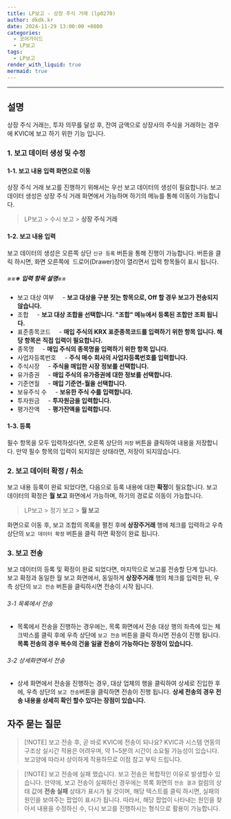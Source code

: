 ```yaml
---
title: LP보고 - 상장 주식 거래 (lp0270)
author: dkdk.kr
date: 2024-11-29 13:00:00 +0800
categories:
  - 코어가이드
  - LP보고
tags:
  - LP보고
render_with_liquid: true
mermaid: true
---
```

---
## 설명
상장 주식 거래는,
투자 의무를 달성 후, 잔여 금액으로 상장사의 주식을 거래하는 경우에 KVIC에 보고 하기 위한 기능 입니다.
### 1. 보고 데이터 생성 및 수정
#### 1-1. 보고 내용 입력 화면으로 이동
상장 주식 거래 보고를 진행하기 위해서는 우선 보고 데이터의 생성이 필요합니다.
보고 데이터 생성은 상장 주식 거래 화면에서 가능하며 하기의 메뉴를 통해 이동이 가능합니다.

> LP보고 > 수시 보고 > **상장 주식 거래**
#### 1-2. 보고 내용 입력
보고 데이터의 생성은 오른쪽 상단 `신규 등록` 버튼을 통해 진행이 가능합니다.
버튼을 클릭 하시면, 화면 오른쪽에  드로어(Drawer)창이 열리면서 입력 항목들이 표시 됩니다.
##### ==※ 입력 항목 설명==
- 보고 대상 여부
    - **보고 대상을 구분 짓는 항목으로, Off 할 경우 보고가 전송되지 않습니다.**
- 조합
    - **보고 대상 조합을 선택합니다. "조합" 메뉴에서 등록된 조합만 조회 됩니다.**
- 표준종목코드
    - **매입 주식의 KRX 표준종목코드를 입력하기 위한 항목 입니다. 해당 항목은 직접 입력이 필요합니다.**
- 종목명
    - **매입 주식의 종목명을 입력하기 위한 항목 입니다.**
- 사업자등록번호
    - **주식 매수 회사의 사업자등록번호를 입력합니다.**
- 주식시장
    - **주식을 매입한 시장 정보를 선택합니다.**
- 유가증권
    - **매입 주식의 유가증권에 대한 정보를 선택합니다.**
- 기준연월
    - **매입 기준연-월을 선택합니다.**
- 보유주식 수
    - **보유한 주식 수를 입력합니다.**
- 투자원금
    - **투자원금을 입력합니다.**
- 평가잔액
    - **평가잔액을 입력합니다.**

#### 1-3. 등록
필수 항목을 모두 입력하셨다면, 오른쪽 상단의 `저장` 버튼을 클릭하여 내용을 저장합니다.
만약 필수 항목의 입력이 되지않은 상태라면, 저장이 되지않습니다.


### 2. 보고 데이터 확정 / 취소 
보고 내용 등록이 완료 되었다면, 다음으로 등록 내용에 대한 **확정**이 필요합니다.
보고 데이터의 확정은 **월 보고** 화면에서 가능하며, 하기의 경로로 이동이 가능합니다.

> LP보고 > 정기 보고 > **월 보고**

화면으로 이동 후, 보고 조합의 목록을 펼친 후에 **상장주거래** 행에 체크를 입력하고
우측 상단의 `보고 데이터 확정` 버튼을 클릭 하면 확정이 완료 됩니다.

### 3. 보고 전송 
보고 데이터의 등록 및 확정이 완료 되었다면, 마지막으로 보고를 전송할 단계 입니다.
보고 확정과 동일한 월 보고 화면에서, 동일하게 **상장주거래** 행의 체크를 입력한 뒤, 우측 상단의 
`보고 전송` 버튼을 클릭하시면 전송이 시작 됩니다.
###### 3-1 목록에서 전송
- 목록에서 전송을 진행하는 경우에는, 목록 화면에서 전송 대상 행의 좌측에 있는 체크박스를 클릭 후에 우측 상단에 `보고 전송` 버튼을 클릭 하시면 전송이 진행 됩니다. **목록 전송의 경우 복수의 건을 일괄 전송이 가능하다는 장정이 있습니다.** 
###### 3-2 상세화면에서 전송
- 상세 화면에서 전송을 진행하는 경우, 대상 업체의 행을 클릭하여 상세로 진입한 후에, 우측 상단의 `보고 전송`버튼을 클릭하면 전송이 진행 됩니다. **상세 전송의 경우 전송 내용을 상세히 확인 할수 있다는 장점이 있습니다.**

## 자주 묻는 질문 

>[!NOTE] 보고 전송 후, 곧 바로 KVIC에 전송이 되나요?
>KVIC과 시스템 연동의 구조상 실시간 적용은 어려우며, 약 1~5분의 시간이 소요될 가능성이 있습니다. 보고양에 따라서 상이하게 작용하므로 이점 참고 부탁 드립니다.

>[!NOTE] 보고 전송에 실패 했습니다.
>보고 전송은 복합적인 이유로 발생할수 있습니다. 만약에, 보고 전송이 실패하신 경우에는 목록 화면의 `전송 결과` 컬럼의 상태 값에 **전송 실패** 상태가 표시가 될 것이며, 해당 텍스트를 클릭 하시면, 실패의 원인을 보여주는 팝업이 표시가 됩니다. 따라서, 해당 팝업이 나타내는 원인을 찾아서 내용을 수정하신 수, 다시 보고를 진행하시는 형식으로 활용이 가능합니다.